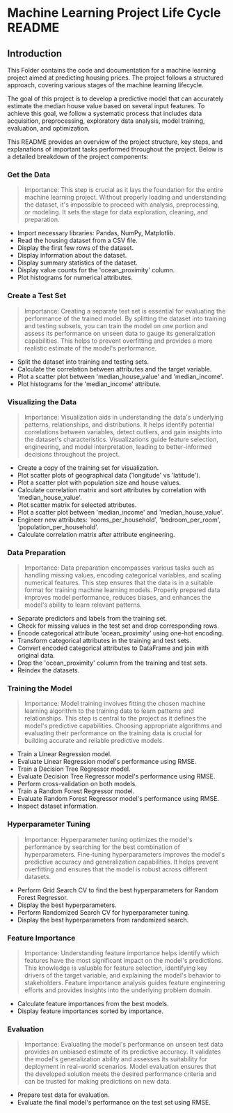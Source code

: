 # Machine Learning Project Life Cycle README

## Introduction

This Folder contains the code and documentation for a machine learning project aimed at predicting housing prices. 
The project follows a structured approach, covering various stages of the machine learning lifecycle.

The goal of this project is to develop a predictive model that can accurately estimate the median house value based on several input features. 
To achieve this goal, we follow a systematic process that includes data acquisition, preprocessing, exploratory data analysis, model training, evaluation, and optimization.

This README provides an overview of the project structure, key steps, and explanations of important tasks performed throughout the project. 
Below is a detailed breakdown of the project components:



### Get the Data
> Importance: This step is crucial as it lays the foundation for the entire machine learning project. Without properly loading and understanding the dataset, it's impossible to proceed with analysis, preprocessing, or modeling. It sets the stage for data exploration, cleaning, and preparation.
- Import necessary libraries: Pandas, NumPy, Matplotlib.
- Read the housing dataset from a CSV file.
- Display the first few rows of the dataset.
- Display information about the dataset.
- Display summary statistics of the dataset.
- Display value counts for the 'ocean_proximity' column.
- Plot histograms for numerical attributes.

### Create a Test Set
> Importance: Creating a separate test set is essential for evaluating the performance of the trained model. By splitting the dataset into training and testing subsets, you can train the model on one portion and assess its performance on unseen data to gauge its generalization capabilities. This helps to prevent overfitting and provides a more realistic estimate of the model's performance.
- Split the dataset into training and testing sets.
- Calculate the correlation between attributes and the target variable.
- Plot a scatter plot between 'median_house_value' and 'median_income'.
- Plot histograms for the 'median_income' attribute.

### Visualizing the Data
> Importance: Visualization aids in understanding the data's underlying patterns, relationships, and distributions. It helps identify potential correlations between variables, detect outliers, and gain insights into the dataset's characteristics. Visualizations guide feature selection, engineering, and model interpretation, leading to better-informed decisions throughout the project.
- Create a copy of the training set for visualization.
- Plot scatter plots of geographical data ('longitude' vs 'latitude').
- Plot a scatter plot with population size and house values.
- Calculate correlation matrix and sort attributes by correlation with 'median_house_value'.
- Plot scatter matrix for selected attributes.
- Plot a scatter plot between 'median_income' and 'median_house_value'.
- Engineer new attributes: 'rooms_per_household', 'bedroom_per_room', 'population_per_household'.
- Calculate correlation matrix after attribute engineering.

### Data Preparation
> Importance: Data preparation encompasses various tasks such as handling missing values, encoding categorical variables, and scaling numerical features. This step ensures that the data is in a suitable format for training machine learning models. Properly prepared data improves model performance, reduces biases, and enhances the model's ability to learn relevant patterns.
- Separate predictors and labels from the training set.
- Check for missing values in the test set and drop corresponding rows.
- Encode categorical attribute 'ocean_proximity' using one-hot encoding.
- Transform categorical attributes in the training and test sets.
- Convert encoded categorical attributes to DataFrame and join with original data.
- Drop the 'ocean_proximity' column from the training and test sets.
- Reindex the datasets.

### Training the Model
> Importance: Model training involves fitting the chosen machine learning algorithm to the training data to learn patterns and relationships. This step is central to the project as it defines the model's predictive capabilities. Choosing appropriate algorithms and evaluating their performance on the training data is crucial for building accurate and reliable predictive models.
- Train a Linear Regression model.
- Evaluate Linear Regression model's performance using RMSE.
- Train a Decision Tree Regressor model.
- Evaluate Decision Tree Regressor model's performance using RMSE.
- Perform cross-validation on both models.
- Train a Random Forest Regressor model.
- Evaluate Random Forest Regressor model's performance using RMSE.
- Inspect dataset information.

### Hyperparameter Tuning
> Importance: Hyperparameter tuning optimizes the model's performance by searching for the best combination of hyperparameters. Fine-tuning hyperparameters improves the model's predictive accuracy and generalization capabilities. It helps prevent overfitting and ensures that the model is robust across different datasets.
- Perform Grid Search CV to find the best hyperparameters for Random Forest Regressor.
- Display the best hyperparameters.
- Perform Randomized Search CV for hyperparameter tuning.
- Display the best hyperparameters from randomized search.

### Feature Importance
> Importance: Understanding feature importance helps identify which features have the most significant impact on the model's predictions. This knowledge is valuable for feature selection, identifying key drivers of the target variable, and explaining the model's behavior to stakeholders. Feature importance analysis guides feature engineering efforts and provides insights into the underlying problem domain.
- Calculate feature importances from the best models.
- Display feature importances sorted by importance.

### Evaluation
> Importance: Evaluating the model's performance on unseen test data provides an unbiased estimate of its predictive accuracy. It validates the model's generalization ability and assesses its suitability for deployment in real-world scenarios. Model evaluation ensures that the developed solution meets the desired performance criteria and can be trusted for making predictions on new data.
- Prepare test data for evaluation.
- Evaluate the final model's performance on the test set using RMSE.
